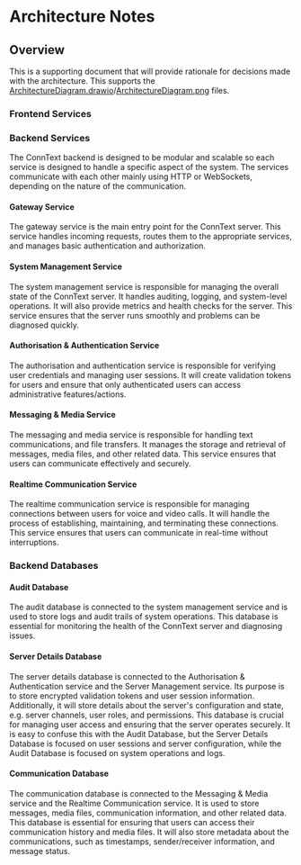# Architecture Notes

## Overview
This is a supporting document that will provide rationale for decisions made with the architecture. This supports the [ArchitectureDiagram.drawio](Diagrams/BackendArchitectureDiagram.drawio)/[ArchitectureDiagram.png](Diagrams/BackendArchitectureDiagram.png) files.

### Frontend Services


### Backend Services
The ConnText backend is designed to be modular and scalable so each service is designed to handle a specific aspect of the system. The services communicate with each other mainly using HTTP or WebSockets, depending on the nature of the communication.

#### Gateway Service
The gateway service is the main entry point for the ConnText server. This service handles incoming requests, routes them to the appropriate services, and manages basic authentication and authorization.

#### System Management Service
The system management service is responsible for managing the overall state of the ConnText server. It handles auditing, logging, and system-level operations. It will also provide metrics and health checks for the server. This service ensures that the server runs smoothly and problems can be diagnosed quickly.

#### Authorisation & Authentication Service
The authorisation and authentication service is responsible for verifying user credentials and managing user sessions. It will create validation tokens for users and ensure that only authenticated users can access administrative features/actions.

#### Messaging & Media Service
The messaging and media service is responsible for handling text communications, and file transfers. It manages the storage and retrieval of messages, media files, and other related data. This service ensures that users can communicate effectively and securely.

#### Realtime Communication Service
The realtime communication service is responsible for managing connections between users for voice and video calls. It will handle the process of establishing, maintaining, and terminating these connections. This service ensures that users can communicate in real-time without interruptions.

### Backend Databases

#### Audit Database
The audit database is connected to the system management service and is used to store logs and audit trails of system operations. This database is essential for monitoring the health of the ConnText server and diagnosing issues.

#### Server Details Database
The server details database is connected to the Authorisation & Authentication service and the Server Management service. Its purpose is to store encrypted validation tokens and user session information. Additionally, it will store details about the server's configuration and state, e.g. server channels, user roles, and permissions. This database is crucial for managing user access and ensuring that the server operates securely. It is easy to confuse this with the Audit Database, but the Server Details Database is focused on user sessions and server configuration, while the Audit Database is focused on system operations and logs.

#### Communication Database
The communication database is connected to the Messaging & Media service and the Realtime Communication service. It is used to store messages, media files, communication information, and other related data. This database is essential for ensuring that users can access their communication history and media files. It will also store metadata about the communications, such as timestamps, sender/receiver information, and message status.